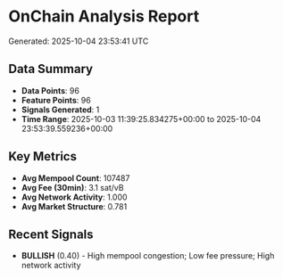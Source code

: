 # OnChain Analysis Report
Generated: 2025-10-04 23:53:41 UTC

## Data Summary
- **Data Points**: 96
- **Feature Points**: 96
- **Signals Generated**: 1
- **Time Range**: 2025-10-03 11:39:25.834275+00:00 to 2025-10-04 23:53:39.559236+00:00

## Key Metrics
- **Avg Mempool Count**: 107487
- **Avg Fee (30min)**: 3.1 sat/vB
- **Avg Network Activity**: 1.000
- **Avg Market Structure**: 0.781

## Recent Signals
- **BULLISH** (0.40) - High mempool congestion; Low fee pressure; High network activity

